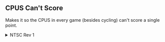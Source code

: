 
## CPUS Can't Score

Makes it so the CPUS in every game (besides cycling) can't score a single point.
<details>
<summary>NTSC Rev 1</summary>
<summary>Table Tennis</summary>

```powerpc
0527637C 00000000
```
</details>

